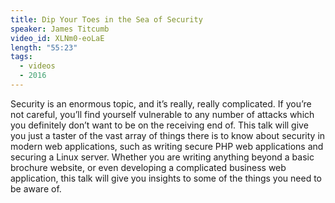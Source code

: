 ```yaml
---
title: Dip Your Toes in the Sea of Security
speaker: James Titcumb
video_id: XLNm0-eoLaE
length: "55:23"
tags:
  - videos
  - 2016
---
```


Security is an enormous topic, and it’s really, really complicated. If you’re not careful, you’ll find yourself vulnerable to any number of attacks which you definitely don’t want to be on the receiving end of. This talk will give you just a taster of the vast array of things there is to know about security in modern web applications, such as writing secure PHP web applications and securing a Linux server. Whether you are writing anything beyond a basic brochure website, or even developing a complicated business web application, this talk will give you insights to some of the things you need to be aware of.
